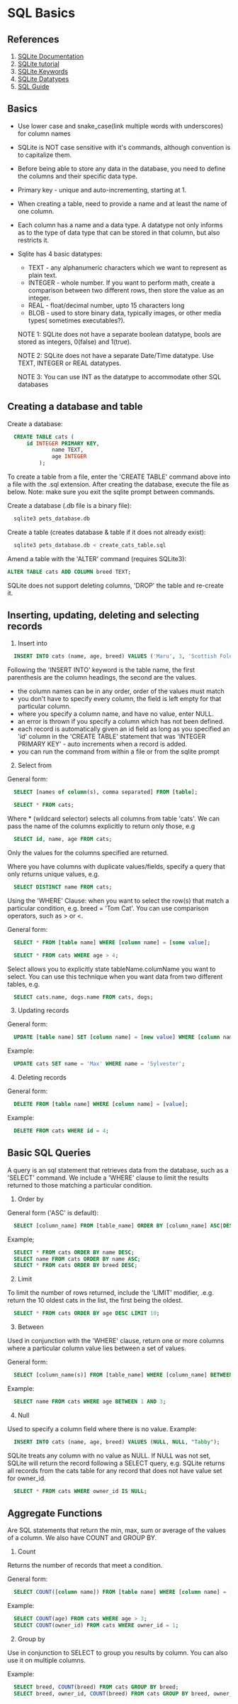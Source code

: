 # SQL Basics

## References

1. [SQLite Documentation](http://www.sqlite.org/docs.html)
2. [SQLite tutorial](http://zetcode.com/db/sqlite/)
3. [SQLite Keywords](https://www.sqlite.org/lang_keywords.html)
4. [SQLite Datatypes](https://sqlite.org/datatype3.html)
5. [SQL Guide](http://www.sqlclauses.com/)

## Basics

* Use lower case and snake_case(link multiple words with underscores) for column names
* SQLite is NOT case sensitive with it's commands, although convention is to capitalize them.
* Before being able to store any data in the database, you need to define the columns and their specific data type.
* Primary key - unique and auto-incrementing, starting at 1.
* When creating a table, need to provide a name and at least the name of one column.
* Each column has a name and a data type. A datatype not only informs as to the type of data type that can be stored in that column, but also restricts it.
* Sqlite has 4 basic datatypes:
  * TEXT - any alphanumeric characters which we want to represent as plain text.
  * INTEGER - whole number. If you want to perform math, create a comparison between two different rows, then store the value as an integer.
  * REAL - float/decimal number, upto 15 characters long
  * BLOB - used to store binary data, typically images, or other media types( sometimes executables?).

  NOTE 1: SQLite does not have a separate boolean datatype, bools are stored as integers, 0(false) and 1(true).

  NOTE 2: SQLite does not have a separate Date/Time datatype. Use TEXT, INTEGER or REAL datatypes.

  NOTE 3:  You can use INT as the datatype to accommodate other SQL databases


## Creating a database and table

Create a database:

```sql
  CREATE TABLE cats (
      id INTEGER PRIMARY KEY,
              name TEXT,
              age INTEGER
          );
```

To create a table from a file, enter the 'CREATE TABLE' command above into a file with the .sql extension. After creating the database, execute the file as below. Note: make sure you exit the sqlite prompt between commands.

Create a database (.db file is a binary file):

```sql
  sqlite3 pets_database.db
```

Create a table (creates database & table if it does not already exist):

```sql
  sqlite3 pets_database.db < create_cats_table.sql
```

Amend a table with the 'ALTER' command (requires SQLite3):

```sql
ALTER TABLE cats ADD COLUMN breed TEXT;
```

SQLite does not support deleting columns, 'DROP' the table and re-create it.


## Inserting, updating, deleting and selecting records

1. Insert into

```sql
  INSERT INTO cats (name, age, breed) VALUES ('Maru', 3, 'Scottish Fold');
```

Following the 'INSERT INTO' keyword is the table name, the first parenthesis are the column headings, the second are the values.
  * the column names can be in any order, order of the values must match
  * you don't have to specify every column, the field is left empty for that particular column.
  * where you specify a column name, and have no value, enter NULL.
  * an error is thrown if you specify a column which has not been defined.
  * each record is automatically given an id field as long as you specified an 'id' column in the 'CREATE TABLE' statement that was 'INTEGER PRIMARY KEY' - auto increments when a record is added.
  * you can run the command from within a file or from the sqlite prompt

2. Select from

General form:

```sql
  SELECT [names of column(s), comma separated] FROM [table];
```

```sql
  SELECT * FROM cats;
```  
Where * (wildcard selector) selects all columns from table 'cats'. We can pass the name of the columns explicitly to return only those, e.g

```sql
  SELECT id, name, age FROM cats;
```

Only the values for the columns specified are returned.

Where you have columns with duplicate values/fields, specify a query that only returns unique values, e.g.

```sql
  SELECT DISTINCT name FROM cats;
```

Using the 'WHERE' Clause: when you want to select the row(s) that match a particular condition, e.g. breed = 'Tom Cat'. You can use comparison operators, such as > or <.

General form:

```sql
  SELECT * FROM [table name] WHERE [column name] = [some value];
```
```sql
  SELECT * FROM cats WHERE age > 4;
```

Select allows you to explicitly state tableName.columName you want to select. You can use this technique when you want data from two different tables, e.g.

```sql
  SELECT cats.name, dogs.name FROM cats, dogs;
```



3. Updating records

General form:

```sql
  UPDATE [table name] SET [column name] = [new value] WHERE [column name] = [value];
```

Example:

```sql
  UPDATE cats SET name = 'Max' WHERE name = 'Sylvester';
```

4. Deleting records

General form:

```sql
  DELETE FROM [table name] WHERE [column name] = [value];
```

Example:

```sql
  DELETE FROM cats WHERE id = 4;
```

## Basic SQL Queries

A query is an sql statement that retrieves data from the database, such as a 'SELECT' command. We include a 'WHERE' clause to limit the results returned to those matching a particular condition.

1. Order by

General form ('ASC' is default):

```sql
  SELECT [column_name] FROM [table_name] ORDER BY [column_name] ASC|DESC;
```

Example;

```sql
  SELECT * FROM cats ORDER BY name DESC;
  SELECT name FROM cats ORDER BY name ASC;
  SELECT * FROM cats ORDER BY breed DESC;
```

2. Limit

To limit the number of rows returned, include the 'LIMIT' modifier, .e.g. return the 10 oldest cats in the list, the first being the oldest.

```sql
  SELECT * FROM cats ORDER BY age DESC LIMIT 10;
```

3. Between

Used in conjunction with the 'WHERE' clause, return one or more columns where a particular column value lies between a set of values.

General form:

```sql
  SELECT [column_name(s)] FROM [table_name] WHERE [column_name] BETWEEN [value1] AND [value2];
```

Example:

```sql
  SELECT name FROM cats WHERE age BETWEEN 1 AND 3;
```

4. Null

Used to specify a column field where there is no value.
Example:

```sql
  INSERT INTO cats (name, age, breed) VALUES (NULL, NULL, "Tabby");
```

SQLite treats any column with no value as NULL. If NULL was not set, SQLite will return the record following a SELECT query, e.g. SQLite returns all records from the cats table for any record that does not have value set for owner_id.

```sql
  SELECT * FROM cats WHERE owner_id IS NULL;
```

## Aggregate Functions

Are SQL statements that return the min, max, sum or average of the values of a column. We also have COUNT and GROUP BY.

1. Count

Returns the number of records that meet a condition.

General form:

```sql
  SELECT COUNT([column name]) FROM [table name] WHERE [column name] = [value]
```

Example:

```sql
  SELECT COUNT(age) FROM cats WHERE age > 3;
  SELECT COUNT(owner_id) FROM cats WHERE owner_id = 1;
```

2. Group by

Use in conjunction to SELECT to group you results by column. You can also use it on multiple columns.

Example:

```sql
  SELECT breed, COUNT(breed) FROM cats GROUP BY breed;
  SELECT breed, owner_id, COUNT(breed) FROM cats GROUP BY breed, owner_id;
```
